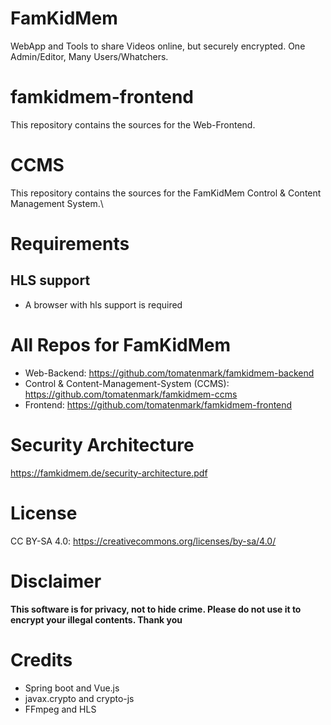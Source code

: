 # FamKidMem
WebApp and Tools to share Videos online, but securely encrypted. One Admin/Editor, Many Users/Whatchers.

# famkidmem-frontend
This repository contains the sources for the Web-Frontend.


# CCMS
This repository contains the sources for the FamKidMem Control & Content Management System.\

# Requirements
## HLS support
* A browser with hls support is required

# All Repos for FamKidMem
* Web-Backend: https://github.com/tomatenmark/famkidmem-backend
* Control & Content-Management-System (CCMS): https://github.com/tomatenmark/famkidmem-ccms
* Frontend: https://github.com/tomatenmark/famkidmem-frontend

# Security Architecture
https://famkidmem.de/security-architecture.pdf

# License
CC BY-SA 4.0: https://creativecommons.org/licenses/by-sa/4.0/

# Disclaimer
**This software is for privacy, not to hide crime. Please do not use it to encrypt your illegal contents. Thank you**

# Credits
* Spring boot and Vue.js
* javax.crypto and crypto-js
* FFmpeg and HLS
